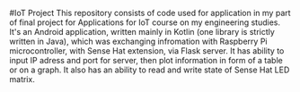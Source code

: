 #IoT Project
This repository consists of code used for application in my part of final project for Applications for IoT course on my engineering studies. It's an Android application, written mainly in Kotlin (one library is strictly written in Java), which was exchanging infromation with Raspberry Pi microcontroller, with Sense Hat extension, via Flask server. It has ability to input IP adress and port for server, then plot information in form of a table or on a graph. It also has an ability to read and write state of Sense Hat LED matrix.
